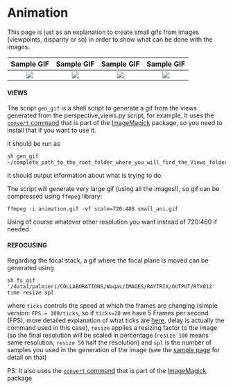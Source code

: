 # Animation

This page is just as an explanation to create small gifs from images (viewpoints, disparity or so) in order to show what can be done with the images.


Sample GIF               |  Sample GIF          |  Sample GIF          |  Sample GIF          |
:-------------------------:|:-------------------------:|:-------------------------:|:-------------------------:|
![](https://github.com/PlenopticToolbox/PlenopticToolbox2.0/blob/master/ANIMATIONS/small_ani_dragon.gif)  |  ![](https://github.com/PlenopticToolbox/PlenopticToolbox2.0/blob/master/ANIMATIONS/small_ani_cards.gif) | ![](https://github.com/PlenopticToolbox/PlenopticToolbox2.0/blob/master/ANIMATIONS/small_ani_glasses.gif) |  ![](https://github.com/PlenopticToolbox/PlenopticToolbox2.0/blob/master/ANIMATIONS/focalstack_d20_r70.gif) | 

#### VIEWS
The script `gen_gif` is a shell script to generate a gif from the views generated from the perspective_views.py script, for example.
It uses the [`convert` command](https://imagemagick.org/script/convert.php) that is part of the [ImageMagick](https://www.imagemagick.org/) package, so you need to install that if you want to use it.

it should be run as 

```
sh gen_gif ~/complete_path_to_the_root_folder_where_you_will_find_the_Views_folder(without_Views_in_the_path)
```

It should output information about what is trying to do.

The script will generate very large gif (using all the images!), so gif can be compressed using `ffmpeg` library:

```
ffmpeg -i animation.gif -vf scale=720:480 small_ani.gif
```

Using of course whatever other resolution you want instead of 720:480 if needed.

#### REFOCUSING
Regarding the focal stack, a gif where the focal plane is moved can be generated using 
```
sh fs_gif '/data1/palmieri/COLLABORATIONS/Waqas/IMAGES/RAYTRIX/OUTPUT/RTX012' time resize spl
```
where `ticks` controls the speed at which the frames are changing (simple version: `FPS = 100/ticks`, so if `ticks=20` we have 5 Frames per second (FPS), more detailed explanation of what ticks are [here](http://www.imagemagick.org/script/command-line-options.php#delay), delay is actually the command used in this case), `resize` applies a resizing factor to the image (so the final resolution will be scaled in percentage (`resize 100` means same resolution, `resize 50` half the resolution) and `spl` is the number of samples you used in the generation of the image (see the [sample page](https://github.com/PlenopticToolbox/PlenopticToolbox2.0/tree/master/python/samples) for detail on that)

PS: It also uses the [`convert` command](https://imagemagick.org/script/convert.php) that is part of the [ImageMagick](https://www.imagemagick.org/) package
